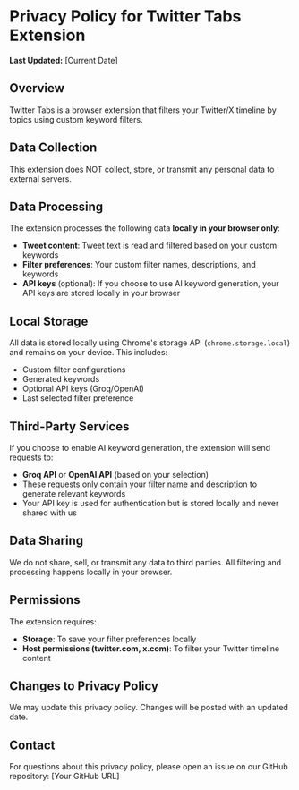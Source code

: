 # Privacy Policy for Twitter Tabs Extension

**Last Updated:** [Current Date]

## Overview
Twitter Tabs is a browser extension that filters your Twitter/X timeline by topics using custom keyword filters.

## Data Collection
This extension does NOT collect, store, or transmit any personal data to external servers.

## Data Processing
The extension processes the following data **locally in your browser only**:
- **Tweet content**: Tweet text is read and filtered based on your custom keywords
- **Filter preferences**: Your custom filter names, descriptions, and keywords
- **API keys** (optional): If you choose to use AI keyword generation, your API keys are stored locally in your browser

## Local Storage
All data is stored locally using Chrome's storage API (`chrome.storage.local`) and remains on your device. This includes:
- Custom filter configurations
- Generated keywords
- Optional API keys (Groq/OpenAI)
- Last selected filter preference

## Third-Party Services
If you choose to enable AI keyword generation, the extension will send requests to:
- **Groq API** or **OpenAI API** (based on your selection)
- These requests only contain your filter name and description to generate relevant keywords
- Your API key is used for authentication but is stored locally and never shared with us

## Data Sharing
We do not share, sell, or transmit any data to third parties. All filtering and processing happens locally in your browser.

## Permissions
The extension requires:
- **Storage**: To save your filter preferences locally
- **Host permissions (twitter.com, x.com)**: To filter your Twitter timeline content

## Changes to Privacy Policy
We may update this privacy policy. Changes will be posted with an updated date.

## Contact
For questions about this privacy policy, please open an issue on our GitHub repository: [Your GitHub URL]
